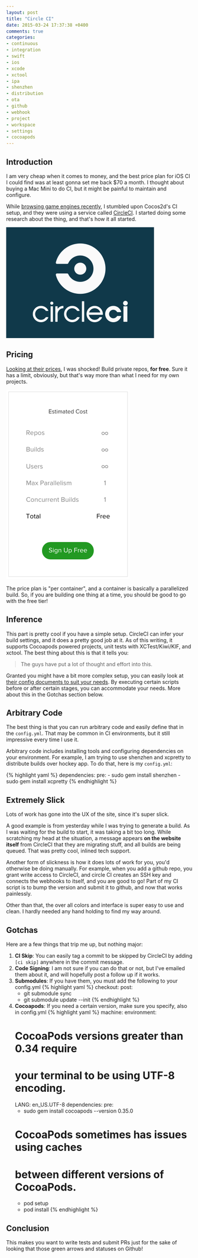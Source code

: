 ```yaml
---
layout: post
title: "Circle CI"
date: 2015-03-24 17:37:38 +0400
comments: true
categories: 
- continuous
- integration
- swift
- ios
- xcode
- xctool
- ipa
- shenzhen
- distribution
- ota
- github
- webhook
- project
- workspace
- settings
- cocoapods
---
```


## Introduction

I am very cheap when it comes to money, and the best price plan for iOS CI I could find was at least gonna set me back $70 a month. I thought about buying a Mac Mini to do CI, but it might be painful to maintain and configure.

While [browsing game engines recently](http://mazyod.com/blog/2015/03/23/spritekit-impressions/), I stumbled upon Cocos2d's CI setup, and they were using a service called [CircleCI](https://circleci.com/). I started doing some research about the thing, and that's how it all started.

![](/images/circle-ci-logo.png)

## Pricing

[Looking at their prices](https://circleci.com/pricing), I was shocked! Build private repos, __for free__. Sure it has a limit, obviously, but that's way more than what I need for my own projects.

![](/images/circle-ci-pricing.png)

The price plan is "per container", and a container is basically a parallelized build. So, if you are building one thing at a time, you should be good to go with the free tier!

## Inference

This part is pretty cool if you have a simple setup. CircleCI can infer your build settings, and it does a pretty good job at it. As of this writing, it supports Cocoapods powered projects, unit tests with XCTest/Kiwi/KIF, and xctool. The best thing about this is that it tells you: 

> The guys have put a lot of thought and effort into this.

Granted you might have a bit more complex setup, you can easily look at [their config documents to suit your needs](https://circleci.com/docs/configuration). By executing certain scripts before or after certain stages, you can accommodate your needs. More about this in the Gotchas section below.

## Arbitrary Code

The best thing is that you can run arbitrary code and easily define that in the `config.yml`. That may be common in CI environments, but it still impressive every time I use it.

Arbitrary code includes installing tools and configuring dependencies on your environment. For example, I am trying to use shenzhen and xcpretty to distribute builds over hockey app. To do that, here is my `config.yml`:

{% highlight yaml %}
dependencies:
  pre:
    - sudo gem install shenzhen
    - sudo gem install xcpretty
{% endhighlight %}

## Extremely Slick

Lots of work has gone into the UX of the site, since it's super slick.

A good example is from yesterday while I was trying to generate a build. As I was waiting for the build to start, it was taking a bit too long. While scratching my head at the situation, a message appears __on the website itself__ from CircleCI that they are migrating stuff, and all builds are being queued. That was pretty cool, inlined tech support.

Another form of slickness is how it does lots of work for you, you'd otherwise be doing manually. For example, when you add a github repo, you grant write access to CircleCI, and circle CI creates an SSH key and connects the webhooks to itself, and you are good to go! Part of my CI script is to bump the version and submit it to github, and now that works painlessly.

Other than that, the over all colors and interface is super easy to use and clean. I hardly needed any hand holding to find my way around.

## Gotchas

Here are a few things that trip me up, but nothing major:

1. __CI Skip__: You can easily tag a commit to be skipped by CircleCI by adding `[ci skip]` anywhere in the commit message.
2. __Code Signing__: I am not sure if you can do that or not, but I've emailed them about it, and will hopefully post a follow up if it works.
3. __Submodules__: If you have them, you must add the following to your config.yml
{% highlight yaml %}
checkout:
  post:
    - git submodule sync
    - git submodule update --init
{% endhighlight %}
4. __Cocoapods__: If you need a certain version, make sure you specify, also in config.yml
{% highlight yaml %}
machine:
  environment:
    # CocoaPods versions greater than 0.34 require
    # your terminal to be using UTF-8 encoding.
    LANG: en_US.UTF-8
dependencies:
  pre:
    - sudo gem install cocoapods --version 0.35.0
    # CocoaPods sometimes has issues using caches
    # between different versions of CocoaPods.
    - pod setup
    - pod install
{% endhighlight %}

## Conclusion

This makes you want to write tests and submit PRs just for the sake of looking that those green arrows and statuses on Github!
